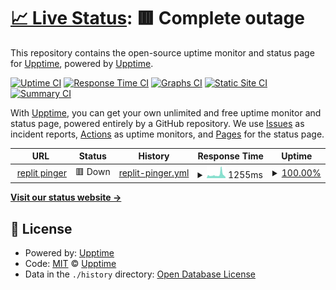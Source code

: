 # [📈 Live Status](https://upptime.github.io/upptime): <!--live status--> **🟥 Complete outage**

This repository contains the open-source uptime monitor and status page for [Upptime](https://upptime.js.org), powered by [Upptime](https://github.com/upptime/upptime).

[![Uptime CI](https://github.com/functionalmetatable/pingr/workflows/Uptime%20CI/badge.svg)](https://github.com/upptime/upptime/actions?query=workflow%3A%22Uptime+CI%22)
[![Response Time CI](https://github.com/functionalmetatable/pingr/workflows/Response%20Time%20CI/badge.svg)](https://github.com/upptime/upptime/actions?query=workflow%3A%22Response+Time+CI%22)
[![Graphs CI](https://github.com/functionalmetatable/pingr/workflows/Graphs%20CI/badge.svg)](https://github.com/upptime/upptime/actions?query=workflow%3A%22Graphs+CI%22)
[![Static Site CI](https://github.com/functionalmetatable/pingr/workflows/Static%20Site%20CI/badge.svg)](https://github.com/upptime/upptime/actions?query=workflow%3A%22Static+Site+CI%22)
[![Summary CI](https://github.com/functionalmetatable/pingr/workflows/Summary%20CI/badge.svg)](https://github.com/upptime/upptime/actions?query=workflow%3A%22Summary+CI%22)

With [Upptime](https://upptime.js.org), you can get your own unlimited and free uptime monitor and status page, powered entirely by a GitHub repository. We use [Issues](https://github.com/upptime/upptime/issues) as incident reports, [Actions](https://github.com/upptime/upptime/actions) as uptime monitors, and [Pages](https://upptime.github.io/upptime) for the status page.

<!--start: status pages-->
<!-- This summary is generated by Upptime (https://github.com/upptime/upptime) -->
<!-- Do not edit this manually, your changes will be overwritten -->
<!-- prettier-ignore -->
| URL | Status | History | Response Time | Uptime |
| --- | ------ | ------- | ------------- | ------ |
| <img alt="" src="https://favicons.githubusercontent.com/pico.9gr.repl.co" height="13"> [replit pinger](https://pico.9gr.repl.co) | 🟥 Down | [replit-pinger.yml](https://github.com/FunctionalMetatable/pingr/commits/HEAD/history/replit-pinger.yml) | <details><summary><img alt="Response time graph" src="./graphs/replit-pinger/response-time-week.png" height="20"> 1255ms</summary><br><a href="https://functionalmetatable.github.io/pingr/history/replit-pinger"><img alt="Response time 2687" src="https://img.shields.io/endpoint?url=https%3A%2F%2Fraw.githubusercontent.com%2FFunctionalMetatable%2Fpingr%2FHEAD%2Fapi%2Freplit-pinger%2Fresponse-time.json"></a><br><a href="https://functionalmetatable.github.io/pingr/history/replit-pinger"><img alt="24-hour response time 1857" src="https://img.shields.io/endpoint?url=https%3A%2F%2Fraw.githubusercontent.com%2FFunctionalMetatable%2Fpingr%2FHEAD%2Fapi%2Freplit-pinger%2Fresponse-time-day.json"></a><br><a href="https://functionalmetatable.github.io/pingr/history/replit-pinger"><img alt="7-day response time 1255" src="https://img.shields.io/endpoint?url=https%3A%2F%2Fraw.githubusercontent.com%2FFunctionalMetatable%2Fpingr%2FHEAD%2Fapi%2Freplit-pinger%2Fresponse-time-week.json"></a><br><a href="https://functionalmetatable.github.io/pingr/history/replit-pinger"><img alt="30-day response time 2070" src="https://img.shields.io/endpoint?url=https%3A%2F%2Fraw.githubusercontent.com%2FFunctionalMetatable%2Fpingr%2FHEAD%2Fapi%2Freplit-pinger%2Fresponse-time-month.json"></a><br><a href="https://functionalmetatable.github.io/pingr/history/replit-pinger"><img alt="1-year response time 2829" src="https://img.shields.io/endpoint?url=https%3A%2F%2Fraw.githubusercontent.com%2FFunctionalMetatable%2Fpingr%2FHEAD%2Fapi%2Freplit-pinger%2Fresponse-time-year.json"></a></details> | <details><summary><a href="https://functionalmetatable.github.io/pingr/history/replit-pinger">100.00%</a></summary><a href="https://functionalmetatable.github.io/pingr/history/replit-pinger"><img alt="All-time uptime 100.00%" src="https://img.shields.io/endpoint?url=https%3A%2F%2Fraw.githubusercontent.com%2FFunctionalMetatable%2Fpingr%2FHEAD%2Fapi%2Freplit-pinger%2Fuptime.json"></a><br><a href="https://functionalmetatable.github.io/pingr/history/replit-pinger"><img alt="24-hour uptime 100.00%" src="https://img.shields.io/endpoint?url=https%3A%2F%2Fraw.githubusercontent.com%2FFunctionalMetatable%2Fpingr%2FHEAD%2Fapi%2Freplit-pinger%2Fuptime-day.json"></a><br><a href="https://functionalmetatable.github.io/pingr/history/replit-pinger"><img alt="7-day uptime 100.00%" src="https://img.shields.io/endpoint?url=https%3A%2F%2Fraw.githubusercontent.com%2FFunctionalMetatable%2Fpingr%2FHEAD%2Fapi%2Freplit-pinger%2Fuptime-week.json"></a><br><a href="https://functionalmetatable.github.io/pingr/history/replit-pinger"><img alt="30-day uptime 100.00%" src="https://img.shields.io/endpoint?url=https%3A%2F%2Fraw.githubusercontent.com%2FFunctionalMetatable%2Fpingr%2FHEAD%2Fapi%2Freplit-pinger%2Fuptime-month.json"></a><br><a href="https://functionalmetatable.github.io/pingr/history/replit-pinger"><img alt="1-year uptime 100.00%" src="https://img.shields.io/endpoint?url=https%3A%2F%2Fraw.githubusercontent.com%2FFunctionalMetatable%2Fpingr%2FHEAD%2Fapi%2Freplit-pinger%2Fuptime-year.json"></a></details>

<!--end: status pages-->

[**Visit our status website →**](https://upptime.github.io/upptime)

## 📄 License

- Powered by: [Upptime](https://github.com/upptime/upptime)
- Code: [MIT](./LICENSE) © [Upptime](https://upptime.js.org)
- Data in the `./history` directory: [Open Database License](https://opendatacommons.org/licenses/odbl/1-0/)
